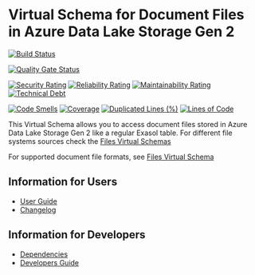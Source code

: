 # Virtual Schema for Document Files in Azure Data Lake Storage Gen 2

[![Build Status](https://github.com/exasol/azure-data-lake-storage-gen2-document-files-virtual-schema/actions/workflows/ci-build.yml/badge.svg)](https://github.com/exasol/azure-data-lake-storage-gen2-document-files-virtual-schema/actions/workflows/ci-build.yml)

[![Quality Gate Status](https://sonarcloud.io/api/project_badges/measure?project=com.exasol%3Aazure-data-lake-storage-gen2-document-files-virtual-schema&metric=alert_status)](https://sonarcloud.io/dashboard?id=com.exasol%3Aazure-data-lake-storage-gen2-document-files-virtual-schema)

[![Security Rating](https://sonarcloud.io/api/project_badges/measure?project=com.exasol%3Aazure-data-lake-storage-gen2-document-files-virtual-schema&metric=security_rating)](https://sonarcloud.io/dashboard?id=com.exasol%3Aazure-data-lake-storage-gen2-document-files-virtual-schema)
[![Reliability Rating](https://sonarcloud.io/api/project_badges/measure?project=com.exasol%3Aazure-data-lake-storage-gen2-document-files-virtual-schema&metric=reliability_rating)](https://sonarcloud.io/dashboard?id=com.exasol%3Aazure-data-lake-storage-gen2-document-files-virtual-schema)
[![Maintainability Rating](https://sonarcloud.io/api/project_badges/measure?project=com.exasol%3Aazure-data-lake-storage-gen2-document-files-virtual-schema&metric=sqale_rating)](https://sonarcloud.io/dashboard?id=com.exasol%3Aazure-data-lake-storage-gen2-document-files-virtual-schema)
[![Technical Debt](https://sonarcloud.io/api/project_badges/measure?project=com.exasol%3Aazure-data-lake-storage-gen2-document-files-virtual-schema&metric=sqale_index)](https://sonarcloud.io/dashboard?id=com.exasol%3Aazure-data-lake-storage-gen2-document-files-virtual-schema)

[![Code Smells](https://sonarcloud.io/api/project_badges/measure?project=com.exasol%3Aazure-data-lake-storage-gen2-document-files-virtual-schema&metric=code_smells)](https://sonarcloud.io/dashboard?id=com.exasol%3Aazure-data-lake-storage-gen2-document-files-virtual-schema)
[![Coverage](https://sonarcloud.io/api/project_badges/measure?project=com.exasol%3Aazure-data-lake-storage-gen2-document-files-virtual-schema&metric=coverage)](https://sonarcloud.io/dashboard?id=com.exasol%3Aazure-data-lake-storage-gen2-document-files-virtual-schema)
[![Duplicated Lines (%)](https://sonarcloud.io/api/project_badges/measure?project=com.exasol%3Aazure-data-lake-storage-gen2-document-files-virtual-schema&metric=duplicated_lines_density)](https://sonarcloud.io/dashboard?id=com.exasol%3Aazure-data-lake-storage-gen2-document-files-virtual-schema)
[![Lines of Code](https://sonarcloud.io/api/project_badges/measure?project=com.exasol%3Aazure-data-lake-storage-gen2-document-files-virtual-schema&metric=ncloc)](https://sonarcloud.io/dashboard?id=com.exasol%3Aazure-data-lake-storage-gen2-document-files-virtual-schema)

This Virtual Schema allows you to access document files stored in Azure Data Lake Storage Gen 2 like a regular Exasol table. For different file systems sources check the [Files Virtual Schemas][files-vs]

For supported document file formats, see [Files Virtual Schema][files-vs]

## Information for Users

* [User Guide](doc/user_guide/user_guide.md)
* [Changelog](doc/changes/changelog.md)

## Information for Developers

* [Dependencies](dependencies.md)
* [Developers Guide](doc/developers_guide/developers_guide.md)

[files-vs]: https://github.com/exasol/virtual-schema-common-document-files
